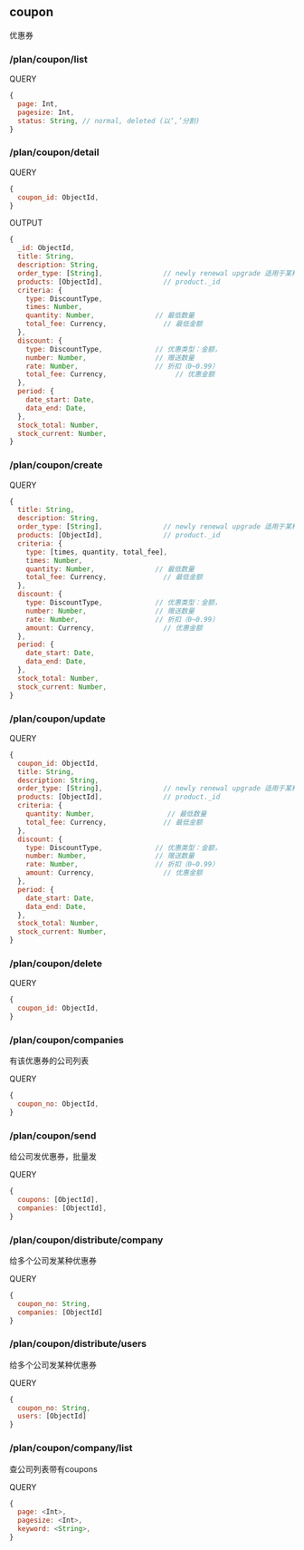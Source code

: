 

## coupon

优惠券

### /plan/coupon/list

QUERY
```javascript
{
  page: Int,
  pagesize: Int,
  status: String, // normal, deleted (以‘,’分割)
}
```

### /plan/coupon/detail

QUERY
```javascript
{
  coupon_id: ObjectId,
}
```

OUTPUT
```javascript
{
  _id: ObjectId,
  title: String,
  description: String,
  order_type: [String],               // newly renewal upgrade 适用于某种类型的订单
  products: [ObjectId],               // product._id
  criteria: {
    type: DiscountType,
    times: Number,
    quantity: Number,               // 最低数量
    total_fee: Currency,              // 最低金额
  },
  discount: {
    type: DiscountType,             // 优惠类型：金额，
    number: Number,                 // 赠送数量
    rate: Number,                   // 折扣（0~0.99）
    total_fee: Currency,                 // 优惠金额
  },
  period: {
    date_start: Date,
    data_end: Date,
  },
  stock_total: Number,
  stock_current: Number,
}
```

### /plan/coupon/create

QUERY
```javascript
{
  title: String,
  description: String,
  order_type: [String],               // newly renewal upgrade 适用于某种类型的订单
  products: [ObjectId],               // product._id
  criteria: {
    type: [times, quantity, total_fee],
    times: Number,
    quantity: Number,               // 最低数量
    total_fee: Currency,              // 最低金额
  },
  discount: {
    type: DiscountType,             // 优惠类型：金额，
    number: Number,                 // 赠送数量
    rate: Number,                   // 折扣（0~0.99）
    amount: Currency,                 // 优惠金额
  },
  period: {
    date_start: Date,
    data_end: Date,
  },
  stock_total: Number,
  stock_current: Number,
}
```

### /plan/coupon/update

QUERY
```javascript
{
  coupon_id: ObjectId,
  title: String,
  description: String,
  order_type: [String],               // newly renewal upgrade 适用于某种类型的订单
  products: [ObjectId],               // product._id
  criteria: {
    quantity: Number,                  // 最低数量
    total_fee: Currency,              // 最低金额
  },
  discount: {
    type: DiscountType,             // 优惠类型：金额，
    number: Number,                 // 赠送数量
    rate: Number,                   // 折扣（0~0.99）
    amount: Currency,                 // 优惠金额
  },
  period: {
    date_start: Date,
    data_end: Date,
  },
  stock_total: Number,
  stock_current: Number,
}
```

### /plan/coupon/delete

QUERY
```javascript
{
  coupon_id: ObjectId,
}
```

<!-- ### /plan/coupon/product/add

添加优惠券适用的产品

QUERY
```javascript
{
  coupon_id: ObjectId,
  product_no: String, // P0001 P0002
}
```

### /plan/coupon/product/remove

移除优惠券适用的产品

QUERY
```javascript
{
  coupon_id: ObjectId,
  product_no: String, // P0001 P0002
}
``` -->

### /plan/coupon/companies

有该优惠券的公司列表

QUERY
```javascript
{
  coupon_no: ObjectId,
}
```

### /plan/coupon/send

给公司发优惠券，批量发

QUERY
```javascript
{
  coupons: [ObjectId],
  companies: [ObjectId],
}
```

### /plan/coupon/distribute/company

给多个公司发某种优惠券

QUERY
```javascript
{
  coupon_no: String,
  companies: [ObjectId]
}
```

### /plan/coupon/distribute/users

给多个公司发某种优惠券

QUERY
```javascript
{
  coupon_no: String,
  users: [ObjectId]
}
```

### /plan/coupon/company/list

查公司列表带有coupons

QUERY
```javascript
{
  page: <Int>,
  pagesize: <Int>,
  keyword: <String>,
}
```

